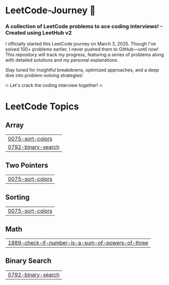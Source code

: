 # LeetCode-Journey 🚀
<h3>A collection of LeetCode problems to ace coding interviews! - Created using LeetHub v2</h3>

I officially started this LeetCode journey on March 3, 2025. Though I've solved 100+ problems earlier, I never pushed them to GitHub—until now! This repository will track my progress, featuring a series of problems along with detailed solutions and my personal explanations.

Stay tuned for insightful breakdowns, optimized approaches, and a deep dive into problem-solving strategies!

🔥 Let's crack the coding interview together! 🔥

<!---LeetCode Topics Start-->
# LeetCode Topics
## Array
|  |
| ------- |
| [0075-sort-colors](https://github.com/mukulchauuhan/LeetCode-Journey/tree/master/0075-sort-colors) |
| [0792-binary-search](https://github.com/mukulchauuhan/LeetCode-Journey/tree/master/0792-binary-search) |
## Two Pointers
|  |
| ------- |
| [0075-sort-colors](https://github.com/mukulchauuhan/LeetCode-Journey/tree/master/0075-sort-colors) |
## Sorting
|  |
| ------- |
| [0075-sort-colors](https://github.com/mukulchauuhan/LeetCode-Journey/tree/master/0075-sort-colors) |
## Math
|  |
| ------- |
| [1889-check-if-number-is-a-sum-of-powers-of-three](https://github.com/mukulchauuhan/LeetCode-Journey/tree/master/1889-check-if-number-is-a-sum-of-powers-of-three) |
## Binary Search
|  |
| ------- |
| [0792-binary-search](https://github.com/mukulchauuhan/LeetCode-Journey/tree/master/0792-binary-search) |
<!---LeetCode Topics End-->